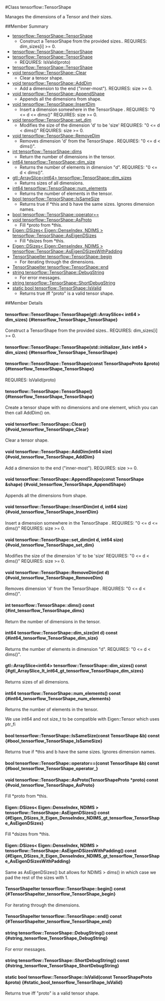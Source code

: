 #Class tensorflow::TensorShape

Manages the dimensions of a Tensor and their sizes.



##Member Summary

* [tensorflow::TensorShape::TensorShape](#tensorflow_TensorShape_TensorShape)
  * Construct a TensorShape from the provided sizes.. REQUIRES: dim_sizes[i] &gt;= 0.
* [tensorflow::TensorShape::TensorShape](#tensorflow_TensorShape_TensorShape)
* [tensorflow::TensorShape::TensorShape](#tensorflow_TensorShape_TensorShape)
  * REQUIRES: IsValid(proto)
* [tensorflow::TensorShape::TensorShape](#tensorflow_TensorShape_TensorShape)
* [void tensorflow::TensorShape::Clear](#void_tensorflow_TensorShape_Clear)
  * Clear a tensor shape.
* [void tensorflow::TensorShape::AddDim](#void_tensorflow_TensorShape_AddDim)
  * Add a dimension to the end (&quot;inner-most&quot;). REQUIRES: size &gt;= 0.
* [void tensorflow::TensorShape::AppendShape](#void_tensorflow_TensorShape_AppendShape)
  * Appends all the dimensions from shape.
* [void tensorflow::TensorShape::InsertDim](#void_tensorflow_TensorShape_InsertDim)
  * Insert a dimension somewhere in the TensorShape . REQUIRES: &quot;0 &lt;= d &lt;= dims()&quot; REQUIRES: size &gt;= 0.
* [void tensorflow::TensorShape::set_dim](#void_tensorflow_TensorShape_set_dim)
  * Modifies the size of the dimension &apos;d&apos; to be &apos;size&apos; REQUIRES: &quot;0 &lt;= d &lt; dims()&quot; REQUIRES: size &gt;= 0.
* [void tensorflow::TensorShape::RemoveDim](#void_tensorflow_TensorShape_RemoveDim)
  * Removes dimension &apos;d&apos; from the TensorShape . REQUIRES: &quot;0 &lt;= d &lt; dims()&quot;.
* [int tensorflow::TensorShape::dims](#int_tensorflow_TensorShape_dims)
  * Return the number of dimensions in the tensor.
* [int64 tensorflow::TensorShape::dim_size](#int64_tensorflow_TensorShape_dim_size)
  * Returns the number of elements in dimension &quot;d&quot;. REQUIRES: &quot;0 &lt;= d &lt; dims()&quot;.
* [gtl::ArraySlice&lt;int64&gt; tensorflow::TensorShape::dim_sizes](#gtl_ArraySlice_lt_int64_gt_tensorflow_TensorShape_dim_sizes)
  * Returns sizes of all dimensions.
* [int64 tensorflow::TensorShape::num_elements](#int64_tensorflow_TensorShape_num_elements)
  * Returns the number of elements in the tensor.
* [bool tensorflow::TensorShape::IsSameSize](#bool_tensorflow_TensorShape_IsSameSize)
  * Returns true if *this and b have the same sizes. Ignores dimension names.
* [bool tensorflow::TensorShape::operator==](#bool_tensorflow_TensorShape_operator_)
* [void tensorflow::TensorShape::AsProto](#void_tensorflow_TensorShape_AsProto)
  * Fill *proto from *this.
* [Eigen::DSizes&lt; Eigen::DenseIndex, NDIMS &gt; tensorflow::TensorShape::AsEigenDSizes](#Eigen_DSizes_lt_Eigen_DenseIndex_NDIMS_gt_tensorflow_TensorShape_AsEigenDSizes)
  * Fill *dsizes from *this.
* [Eigen::DSizes&lt; Eigen::DenseIndex, NDIMS &gt; tensorflow::TensorShape::AsEigenDSizesWithPadding](#Eigen_DSizes_lt_Eigen_DenseIndex_NDIMS_gt_tensorflow_TensorShape_AsEigenDSizesWithPadding)
* [TensorShapeIter tensorflow::TensorShape::begin](#TensorShapeIter_tensorflow_TensorShape_begin)
  * For iterating through the dimensions.
* [TensorShapeIter tensorflow::TensorShape::end](#TensorShapeIter_tensorflow_TensorShape_end)
* [string tensorflow::TensorShape::DebugString](#string_tensorflow_TensorShape_DebugString)
  * For error messages.
* [string tensorflow::TensorShape::ShortDebugString](#string_tensorflow_TensorShape_ShortDebugString)
* [static bool tensorflow::TensorShape::IsValid](#static_bool_tensorflow_TensorShape_IsValid)
  * Returns true iff &quot;proto&quot; is a valid tensor shape.

##Member Details

#### tensorflow::TensorShape::TensorShape(gtl::ArraySlice&lt; int64 &gt; dim_sizes) {#tensorflow_TensorShape_TensorShape}

Construct a TensorShape from the provided sizes.. REQUIRES: dim_sizes[i] &gt;= 0.



#### tensorflow::TensorShape::TensorShape(std::initializer_list&lt; int64 &gt; dim_sizes) {#tensorflow_TensorShape_TensorShape}





#### tensorflow::TensorShape::TensorShape(const TensorShapeProto &amp;proto) {#tensorflow_TensorShape_TensorShape}

REQUIRES: IsValid(proto)



#### tensorflow::TensorShape::TensorShape() {#tensorflow_TensorShape_TensorShape}



Create a tensor shape with no dimensions and one element, which you can then call AddDim() on.

#### void tensorflow::TensorShape::Clear() {#void_tensorflow_TensorShape_Clear}

Clear a tensor shape.



#### void tensorflow::TensorShape::AddDim(int64 size) {#void_tensorflow_TensorShape_AddDim}

Add a dimension to the end (&quot;inner-most&quot;). REQUIRES: size &gt;= 0.



#### void tensorflow::TensorShape::AppendShape(const TensorShape &amp;shape) {#void_tensorflow_TensorShape_AppendShape}

Appends all the dimensions from shape.



#### void tensorflow::TensorShape::InsertDim(int d, int64 size) {#void_tensorflow_TensorShape_InsertDim}

Insert a dimension somewhere in the TensorShape . REQUIRES: &quot;0 &lt;= d &lt;= dims()&quot; REQUIRES: size &gt;= 0.



#### void tensorflow::TensorShape::set_dim(int d, int64 size) {#void_tensorflow_TensorShape_set_dim}

Modifies the size of the dimension &apos;d&apos; to be &apos;size&apos; REQUIRES: &quot;0 &lt;= d &lt; dims()&quot; REQUIRES: size &gt;= 0.



#### void tensorflow::TensorShape::RemoveDim(int d) {#void_tensorflow_TensorShape_RemoveDim}

Removes dimension &apos;d&apos; from the TensorShape . REQUIRES: &quot;0 &lt;= d &lt; dims()&quot;.



#### int tensorflow::TensorShape::dims() const {#int_tensorflow_TensorShape_dims}

Return the number of dimensions in the tensor.



#### int64 tensorflow::TensorShape::dim_size(int d) const {#int64_tensorflow_TensorShape_dim_size}

Returns the number of elements in dimension &quot;d&quot;. REQUIRES: &quot;0 &lt;= d &lt; dims()&quot;.



#### gtl::ArraySlice&lt;int64&gt; tensorflow::TensorShape::dim_sizes() const {#gtl_ArraySlice_lt_int64_gt_tensorflow_TensorShape_dim_sizes}

Returns sizes of all dimensions.



#### int64 tensorflow::TensorShape::num_elements() const {#int64_tensorflow_TensorShape_num_elements}

Returns the number of elements in the tensor.

We use int64 and not size_t to be compatible with Eigen::Tensor which uses ptr_fi

#### bool tensorflow::TensorShape::IsSameSize(const TensorShape &amp;b) const {#bool_tensorflow_TensorShape_IsSameSize}

Returns true if *this and b have the same sizes. Ignores dimension names.



#### bool tensorflow::TensorShape::operator==(const TensorShape &amp;b) const {#bool_tensorflow_TensorShape_operator_}





#### void tensorflow::TensorShape::AsProto(TensorShapeProto *proto) const {#void_tensorflow_TensorShape_AsProto}

Fill *proto from *this.



#### Eigen::DSizes&lt; Eigen::DenseIndex, NDIMS &gt; tensorflow::TensorShape::AsEigenDSizes() const {#Eigen_DSizes_lt_Eigen_DenseIndex_NDIMS_gt_tensorflow_TensorShape_AsEigenDSizes}

Fill *dsizes from *this.



#### Eigen::DSizes&lt; Eigen::DenseIndex, NDIMS &gt; tensorflow::TensorShape::AsEigenDSizesWithPadding() const {#Eigen_DSizes_lt_Eigen_DenseIndex_NDIMS_gt_tensorflow_TensorShape_AsEigenDSizesWithPadding}



Same as AsEigenDSizes() but allows for NDIMS &gt; dims()  in which case we pad the rest of the sizes with 1.

#### TensorShapeIter tensorflow::TensorShape::begin() const {#TensorShapeIter_tensorflow_TensorShape_begin}

For iterating through the dimensions.



#### TensorShapeIter tensorflow::TensorShape::end() const {#TensorShapeIter_tensorflow_TensorShape_end}





#### string tensorflow::TensorShape::DebugString() const {#string_tensorflow_TensorShape_DebugString}

For error messages.



#### string tensorflow::TensorShape::ShortDebugString() const {#string_tensorflow_TensorShape_ShortDebugString}





#### static bool tensorflow::TensorShape::IsValid(const TensorShapeProto &amp;proto) {#static_bool_tensorflow_TensorShape_IsValid}

Returns true iff &quot;proto&quot; is a valid tensor shape.


